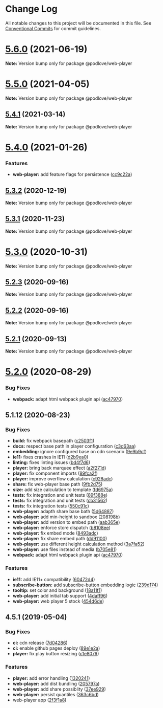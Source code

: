 # Change Log

All notable changes to this project will be documented in this file.
See [Conventional Commits](https://conventionalcommits.org) for commit guidelines.

# [5.6.0](https://github.com/podlove/podlove-ui/compare/v5.5.0...v5.6.0) (2021-06-19)

**Note:** Version bump only for package @podlove/web-player





# [5.5.0](https://github.com/podlove/podlove-ui/compare/v5.4.1...v5.5.0) (2021-04-05)

**Note:** Version bump only for package @podlove/web-player





## [5.4.1](https://github.com/podlove/podlove-ui/compare/v5.4.0...v5.4.1) (2021-03-14)

**Note:** Version bump only for package @podlove/web-player





# [5.4.0](https://github.com/podlove/podlove-ui/compare/v5.3.2...v5.4.0) (2021-01-26)


### Features

* **web-player:** add feature flags for persistence ([cc9c22a](https://github.com/podlove/podlove-ui/commit/cc9c22a62e42622f563697dfb6cea074981b5567))





## [5.3.2](https://github.com/podlove/podlove-ui/compare/v5.3.1...v5.3.2) (2020-12-19)

**Note:** Version bump only for package @podlove/web-player





## [5.3.1](https://github.com/podlove/podlove-ui/compare/v5.3.0...v5.3.1) (2020-11-23)

**Note:** Version bump only for package @podlove/web-player





# [5.3.0](https://github.com/podlove/podlove-ui/compare/v5.2.3...v5.3.0) (2020-10-31)

**Note:** Version bump only for package @podlove/web-player





## [5.2.3](https://github.com/podlove/podlove-ui/compare/v5.2.2...v5.2.3) (2020-09-16)

**Note:** Version bump only for package @podlove/web-player





## [5.2.2](https://github.com/podlove/podlove-ui/compare/v5.2.1...v5.2.2) (2020-09-16)

**Note:** Version bump only for package @podlove/web-player





## [5.2.1](https://github.com/podlove/podlove-ui/compare/v5.2.0...v5.2.1) (2020-09-13)

**Note:** Version bump only for package @podlove/web-player





# [5.2.0](https://github.com/podlove/podlove-ui/compare/v5.1.12...v5.2.0) (2020-08-29)


### Bug Fixes

* **webpack:** adapt html webpack plugin api ([ac47970](https://github.com/podlove/podlove-ui/commit/ac479708be7fa18060ac0cfe4b66b3ccaaa43d26))





## 5.1.12 (2020-08-23)


### Bug Fixes

* **build:** fix webpack basepath ([c2503f1](https://github.com/podlove/podlove-ui/commit/c2503f10113fae8c711d470310e1068c142dec4e))
* **docs:** respect base path in player configuration ([c3d63aa](https://github.com/podlove/podlove-ui/commit/c3d63aa781fc89ceb1df862adef6efe23168fb7c))
* **embedding:** ignore configured base on cdn scenario ([9e9b9cf](https://github.com/podlove/podlove-ui/commit/9e9b9cf2770abfdd770d05782ab2bf5647c47a9a))
* **ie11:** fixes crashes in IE11 ([d2b9ea0](https://github.com/podlove/podlove-ui/commit/d2b9ea0243cf1e36eace8e399eeead35496fe6fd))
* **linting:** fixes linting issues ([bd4f7d6](https://github.com/podlove/podlove-ui/commit/bd4f7d6304770d1f4d68c2432ce34dc8e50b933a))
* **player:** bring back marquee effect ([a2f271d](https://github.com/podlove/podlove-ui/commit/a2f271db754b6a6d055dd41fd242a8d3fe133cb8))
* **player:** fix component imports ([89fca2f](https://github.com/podlove/podlove-ui/commit/89fca2f4934a68d885055467a4c8977c24ac1ad8))
* **player:** improve overflow calculation ([c928adc](https://github.com/podlove/podlove-ui/commit/c928adcc54c66bafcc0391c7ba7f1c0ab019e55b))
* **share:** fix web-player base path ([9fb2d75](https://github.com/podlove/podlove-ui/commit/9fb2d756676117e7ec15d9b9e803b489a7dc2b62))
* **size:** add size calculation to template ([fd6975a](https://github.com/podlove/podlove-ui/commit/fd6975a43bb55359db6d4d85dfa6abc3c577d1fb))
* **tests:** fix integration and unit tests ([89f388e](https://github.com/podlove/podlove-ui/commit/89f388e45edf485435597f5102eb065e05d9be34))
* **tests:** fix integration and unit tests ([cb31562](https://github.com/podlove/podlove-ui/commit/cb31562f600f20b4728a70667c45ed162ab9f556))
* **tests:** fix integration tests ([550c91c](https://github.com/podlove/podlove-ui/commit/550c91c9d0f4cf4cd6a9f4ba77e48bd1d4c51deb))
* **web-player:** adapth share base bath ([5d64887](https://github.com/podlove/podlove-ui/commit/5d648874d2b64516baa2de352e697b1ceadcdad6))
* **web-player:** add min-height to sandbox ([208198b](https://github.com/podlove/podlove-ui/commit/208198be6f30d58ff07441fe8065fc8b610ac4d2))
* **web-player:** add version to embed path ([aab365e](https://github.com/podlove/podlove-ui/commit/aab365eb794ca400e0512b7f85940b6a93be679f))
* **web-player:** enforce store dispatch ([b8108ee](https://github.com/podlove/podlove-ui/commit/b8108ee3d6d2392c461b6242ec9047ff7d08fa82))
* **web-player:** fix embed mode ([8493adc](https://github.com/podlove/podlove-ui/commit/8493adc7cd9d21efe0e61c61cd1dc56eff718a2f))
* **web-player:** fix share embed path ([dd91100](https://github.com/podlove/podlove-ui/commit/dd91100351e55106d11392357f217a2448d018c0))
* **web-player:** use different height calculation method ([3a7fa52](https://github.com/podlove/podlove-ui/commit/3a7fa529bf5f05cc7c4982f4f3bcc5b03c898f6b))
* **web-player:** use files instead of media ([b705e81](https://github.com/podlove/podlove-ui/commit/b705e813e44225be60badb01af15f7e5c69d2af1))
* **webpack:** adapt html webpack plugin api ([ac47970](https://github.com/podlove/podlove-ui/commit/ac479708be7fa18060ac0cfe4b66b3ccaaa43d26))


### Features

* **ie11:** add IE11+ compatibility ([60472d4](https://github.com/podlove/podlove-ui/commit/60472d442647ad838feb74b4980cc837f3a96853))
* **subscribe-button:** add subscribe-button embedding logic ([239d174](https://github.com/podlove/podlove-ui/commit/239d1748abb89a515476d9d0e7f26e72c9191ca1))
* **tooltip:** set color and background ([18a11f1](https://github.com/podlove/podlove-ui/commit/18a11f12524a582c520d555ab24c47d69683f7cf))
* **web-player:** add initial tab support ([4daff96](https://github.com/podlove/podlove-ui/commit/4daff961cf4593581af4250bb96374fa6597e748))
* **web-player:** web player 5 stock ([454d6de](https://github.com/podlove/podlove-ui/commit/454d6dead15ba4813d68e306ebc6f01a254651ed))



## 4.5.1 (2019-05-04)


### Bug Fixes

* **ci:** cdn release ([7d04286](https://github.com/podlove/podlove-ui/commit/7d04286d5513b2e52b2e566920bd3d4ef5aafae7))
* **ci:** enable github pages deploy ([89e1e2a](https://github.com/podlove/podlove-ui/commit/89e1e2abb2e78410a25f2158e97754943bcac60d))
* **player:** fix play button resizing ([c1e8076](https://github.com/podlove/podlove-ui/commit/c1e807618c34a30c4601ed365dd44d2ee4ca9628))


### Features

* **player:** add error handling ([1320241](https://github.com/podlove/podlove-ui/commit/132024103288d0c39a128eea219b3b01edac8730))
* **web-player:** add dist bundling ([205797a](https://github.com/podlove/podlove-ui/commit/205797abb57a8263b3649685e623cba4eb4aa3e1))
* **web-player:** add share possiblity ([37ee929](https://github.com/podlove/podlove-ui/commit/37ee9291f512d30018ced950be3059fd4643bb95))
* **web-player:** persist quantiles ([363c6bd](https://github.com/podlove/podlove-ui/commit/363c6bd3301f3c6fc53e5d3d6b370a73c9fb7462))
* web-player app ([2f3f1a8](https://github.com/podlove/podlove-ui/commit/2f3f1a8902c4d263650cc7ff28b1be62084ba969))
